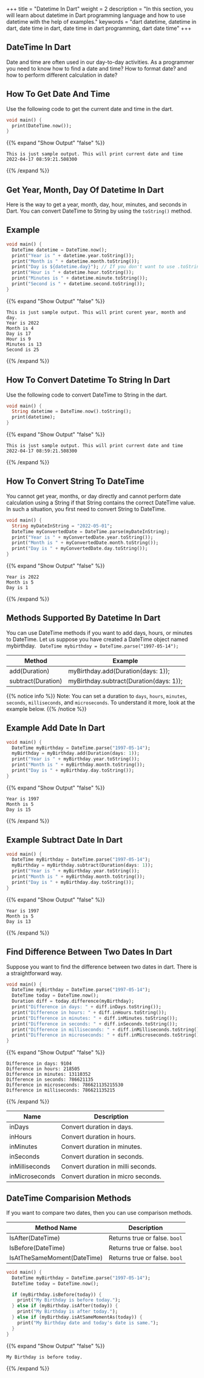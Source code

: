 +++
title = "Datetime In Dart"
weight = 2
description = "In this section, you will learn about  datetime in Dart programming language and how to use datetime with the help of examples."
keywords = "dart datetime, datetime in dart, date time in dart, date time in dart programming, dart date time"
+++
## DateTime In Dart


Date and time are often used in our day-to-day activities. As a programmer you need to know how to find a date and time? How to format date? and how to perform different calculation in date? 


## How To Get Date And Time
Use the following code to get the current date and time in the dart.

```dart
void main() {
  print(DateTime.now());
}
```



{{% expand "Show Output" "false" %}}
````plaintext
This is just sample output. This will print current date and time 
2022-04-17 08:59:21.508300
````
{{% /expand %}}

## Get Year, Month, Day Of Datetime In Dart
Here is the way to get a year, month, day, hour, minutes, and seconds in Dart. You can convert DateTime to String by using the `toString()` method. 

## Example
```dart
void main() {
  DateTime datetime = DateTime.now();
  print("Year is " + datetime.year.toString());
  print("Month is " + datetime.month.toString());
  print("Day is ${datetime.day}"); // If you don't want to use .toString
  print("Hour is " + datetime.hour.toString());
  print("Minutes is " + datetime.minute.toString());
  print("Second is " + datetime.second.toString());
}
```


{{% expand "Show Output" "false" %}}
````plaintext
This is just sample output. This will print curent year, month and day.
Year is 2022
Month is 4
Day is 17
Hour is 9
Minutes is 13
Second is 25
````
{{% /expand %}}

## How To Convert Datetime To String In Dart
Use the following code to convert DateTime to String in the dart.

```dart
void main() {
  String datetime = DateTime.now().toString();
  print(datetime);
}
```



{{% expand "Show Output" "false" %}}
````plaintext
This is just sample output. This will print current date and time 
2022-04-17 08:59:21.508300
````
{{% /expand %}}

## How To Convert String To DateTime
You cannot get year, months, or day directly and cannot perform date calculation using a String if that String contains the correct DateTime value. In such a situation, you first need to convert String to DateTime. 

```dart
void main() {
  String myDateInString = "2022-05-01";
  DateTime myConvertedDate = DateTime.parse(myDateInString);
  print("Year is " + myConvertedDate.year.toString());
  print("Month is " + myConvertedDate.month.toString());
  print("Day is " + myConvertedDate.day.toString());
}
```



{{% expand "Show Output" "false" %}}
````plaintext
Year is 2022
Month is 5
Day is 1
````
{{% /expand %}}


## Methods Supported By Datetime In Dart
You can use DateTime methods if you want to add days, hours, or minutes to DateTime. Let us suppose you have created a DateTime object named mybirthday. ` DateTime mybirthday = DateTime.parse("1997-05-14");`

|  Method  |  Example  |  
| ----------- | --------- |
|  add(Duration)  |     myBirthday.add(Duration(days: 1));    |
|  subtract(Duration)  |  myBirthday.subtract(Duration(days: 1));|

{{% notice info %}}
Note: You can set a duration to `days`, `hours`, `minutes`, `seconds`, `milliseconds`, and `microseconds`. To understand it more, look at the example below.
{{% /notice %}}

## Example Add Date In Dart
```dart
void main() {
  DateTime myBirthday = DateTime.parse("1997-05-14");
  myBirthday = myBirthday.add(Duration(days: 1));
  print("Year is " + myBirthday.year.toString());
  print("Month is " + myBirthday.month.toString());
  print("Day is " + myBirthday.day.toString());
}

```



{{% expand "Show Output" "false" %}}
````plaintext
Year is 1997
Month is 5
Day is 15
````
{{% /expand %}}

## Example Subtract Date In Dart
```dart
void main() {
  DateTime myBirthday = DateTime.parse("1997-05-14");
  myBirthday = myBirthday.subtract(Duration(days: 1));
  print("Year is " + myBirthday.year.toString());
  print("Month is " + myBirthday.month.toString());
  print("Day is " + myBirthday.day.toString());
}

```


{{% expand "Show Output" "false" %}}
````plaintext
Year is 1997
Month is 5
Day is 13
````
{{% /expand %}}

## Find Difference Between Two Dates In Dart
Suppose you want to find the difference between two dates in dart. There is a straightforward way.
```dart
void main() {
  DateTime myBirthday = DateTime.parse("1997-05-14");
  DateTime today = DateTime.now();
  Duration diff = today.difference(myBirthday);
  print("Difference in days: " + diff.inDays.toString());
  print("Difference in hours: " + diff.inHours.toString());
  print("Difference in minutes: " + diff.inMinutes.toString());
  print("Difference in seconds: " + diff.inSeconds.toString());
  print("Difference in milliseconds: " + diff.inMilliseconds.toString());
  print("Difference in microseconds: " + diff.inMicroseconds.toString());
}

```


{{% expand "Show Output" "false" %}}
````plaintext
Difference in days: 9104
Difference in hours: 218505
Difference in minutes: 13110352
Difference in seconds: 786621135
Difference in microseconds: 786621135215530
Difference in milliseconds: 786621135215
````
{{% /expand %}}


|  Name  |  Description  |  
| ----------- | --------- |
|  inDays  |     Convert duration in days.   |
|  inHours  |  Convert duration in hours. |
|  inMinutes  |  Convert duration in minutes. |
|  inSeconds  |  Convert duration in seconds. |
|  inMilliseconds  |  Convert duration in milli seconds.|
|  inMicroseconds  |  Convert duration in micro seconds.|


## DateTime Comparision Methods
If you want to compare two dates, then you can use comparison methods.

|  Method Name  |  Description  |  
| ----------- | --------- |
|  IsAfter(DateTime)  |     Returns true or false. `bool`  |
|  IsBefore(DateTime)  |     Returns true or false. `bool`  |
|  IsAtTheSameMoment(DateTime)  |  Returns true or false. `bool`  |


```dart
void main() {
  DateTime myBirthday = DateTime.parse("1997-05-14");
  DateTime today = DateTime.now();

  if (myBirthday.isBefore(today)) {
    print("My Birthday is before today.");
  } else if (myBirthday.isAfter(today)) {
    print("My Birthday is after today.");
  } else if (myBirthday.isAtSameMomentAs(today)) {
    print("My Birthday date and today's date is same.");
  }
}

```


{{% expand "Show Output" "false" %}}
````plaintext
My Birthday is before today.
````
{{% /expand %}}
